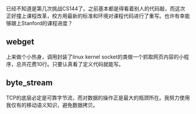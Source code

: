 已经不知道是第几次挑战CS144了。之前基本都是得看着别人的代码敲，而这次正好撞上课程改革，校方用最新的标准和环境对课程代码进行了重写。也许有幸能够跟上Stanford的课程进度？

## webget

上来做个小热身，调用封装了linux kernel socket的类做一个抓取网页内容的小程序，总共花费10行。只要认真看了定义代码就能写。

## byte_stream

TCP的底层必定是可靠字节流，而对数据的操作正是最大的瓶颈所在。我努力使用我仅有的移动语义知识，避免数据拷贝。